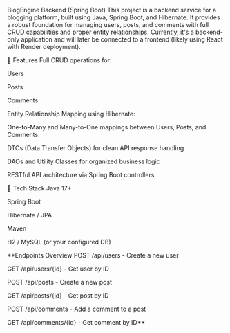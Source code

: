 BlogEngine Backend (Spring Boot)
This project is a backend service for a blogging platform, built using Java, Spring Boot, and Hibernate. It provides a robust foundation for managing users, posts, and comments with full CRUD capabilities and proper entity relationships. Currently, it's a backend-only application and will later be connected to a frontend (likely using React with Render deployment).

🚀 Features
Full CRUD operations for:

Users

Posts

Comments

Entity Relationship Mapping using Hibernate:

One-to-Many and Many-to-One mappings between Users, Posts, and Comments

DTOs (Data Transfer Objects) for clean API response handling

DAOs and Utility Classes for organized business logic

RESTful API architecture via Spring Boot controllers

🧩 Tech Stack
Java 17+

Spring Boot

Hibernate / JPA

Maven

H2 / MySQL (or your configured DB)


**Endpoints Overview
POST /api/users - Create a new user

GET /api/users/{id} - Get user by ID

POST /api/posts - Create a new post

GET /api/posts/{id} - Get post by ID

POST /api/comments - Add a comment to a post

GET /api/comments/{id} - Get comment by ID**


